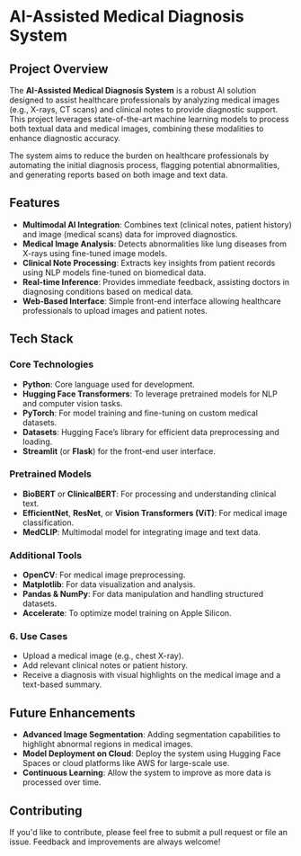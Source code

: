 
# AI-Assisted Medical Diagnosis System

## Project Overview
The **AI-Assisted Medical Diagnosis System** is a robust AI solution designed to assist healthcare professionals by analyzing medical images (e.g., X-rays, CT scans) and clinical notes to provide diagnostic support. This project leverages state-of-the-art machine learning models to process both textual data and medical images, combining these modalities to enhance diagnostic accuracy.

The system aims to reduce the burden on healthcare professionals by automating the initial diagnosis process, flagging potential abnormalities, and generating reports based on both image and text data.

## Features
- **Multimodal AI Integration**: Combines text (clinical notes, patient history) and image (medical scans) data for improved diagnostics.
- **Medical Image Analysis**: Detects abnormalities like lung diseases from X-rays using fine-tuned image models.
- **Clinical Note Processing**: Extracts key insights from patient records using NLP models fine-tuned on biomedical data.
- **Real-time Inference**: Provides immediate feedback, assisting doctors in diagnosing conditions based on medical data.
- **Web-Based Interface**: Simple front-end interface allowing healthcare professionals to upload images and patient notes.

## Tech Stack

### **Core Technologies**
- **Python**: Core language used for development.
- **Hugging Face Transformers**: To leverage pretrained models for NLP and computer vision tasks.
- **PyTorch**: For model training and fine-tuning on custom medical datasets.
- **Datasets**: Hugging Face’s library for efficient data preprocessing and loading.
- **Streamlit** (or **Flask**) for the front-end user interface.

### **Pretrained Models**
- **BioBERT** or **ClinicalBERT**: For processing and understanding clinical text.
- **EfficientNet**, **ResNet**, or **Vision Transformers (ViT)**: For medical image classification.
- **MedCLIP**: Multimodal model for integrating image and text data.

### **Additional Tools**
- **OpenCV**: For medical image preprocessing.
- **Matplotlib**: For data visualization and analysis.
- **Pandas & NumPy**: For data manipulation and handling structured datasets.
- **Accelerate**: To optimize model training on Apple Silicon.


### 6. **Use Cases**
- Upload a medical image (e.g., chest X-ray).
- Add relevant clinical notes or patient history.
- Receive a diagnosis with visual highlights on the medical image and a text-based summary.


## Future Enhancements
- **Advanced Image Segmentation**: Adding segmentation capabilities to highlight abnormal regions in medical images.
- **Model Deployment on Cloud**: Deploy the system using Hugging Face Spaces or cloud platforms like AWS for large-scale use.
- **Continuous Learning**: Allow the system to improve as more data is processed over time.

## Contributing
If you'd like to contribute, please feel free to submit a pull request or file an issue. Feedback and improvements are always welcome!